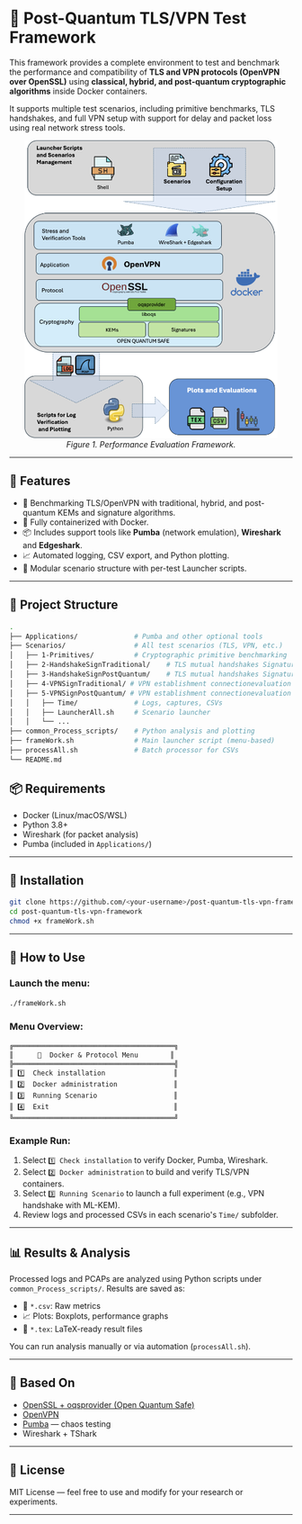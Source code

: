 # 🐳 Post-Quantum TLS/VPN Test Framework

This framework provides a complete environment to test and benchmark the performance and compatibility of **TLS and VPN protocols (OpenVPN over OpenSSL)** using **classical, hybrid, and post-quantum cryptographic algorithms** inside Docker containers.

It supports multiple test scenarios, including primitive benchmarks, TLS handshakes, and full VPN setup with support for delay and packet loss using real network stress tools.

<p align="center"> <img src="framework.png" alt="Handshake Results" width="450"/><br>
  <em>Figure 1. Performance Evaluation Framework.</em>

</p>

---

## 🚀 Features

- 🔐 Benchmarking TLS/OpenVPN with traditional, hybrid, and post-quantum KEMs and signature algorithms.
- 🐳 Fully containerized with Docker.
- 📦 Includes support tools like **Pumba** (network emulation), **Wireshark** and **Edgeshark**.
- 📈 Automated logging, CSV export, and Python plotting.
- 📂 Modular scenario structure with per-test Launcher scripts.

---

## 📁 Project Structure

```bash
.
├── Applications/              # Pumba and other optional tools
├── Scenarios/                 # All test scenarios (TLS, VPN, etc.)
│   ├── 1-Primitives/          # Cryptographic primitive benchmarking
│   ├── 2-HandshakeSignTraditional/    # TLS mutual handshakes Signature Traditional
│   ├── 3-HandshakeSignPostQuantum/    # TLS mutual handshakes Signature Post-Quantum
│   ├── 4-VPNSignTraditional/ # VPN establishment connectionevaluation Signature Traditional
│   ├── 5-VPNSignPostQuantum/ # VPN establishment connectionevaluation Signature Post-Quantum
│   │   ├── Time/              # Logs, captures, CSVs
│   │   ├── LauncherAll.sh     # Scenario launcher
│   │   └── ...
├── common_Process_scripts/    # Python analysis and plotting
├── frameWork.sh               # Main launcher script (menu-based)
├── processAll.sh              # Batch processor for CSVs
└── README.md
```



## 📦 Requirements

- Docker (Linux/macOS/WSL)
- Python 3.8+
- Wireshark (for packet analysis)
- Pumba (included in `Applications/`)

---

## 🔧 Installation

```bash
git clone https://github.com/<your-username>/post-quantum-tls-vpn-framework.git
cd post-quantum-tls-vpn-framework
chmod +x frameWork.sh
```

---

## 🧪 How to Use

### Launch the menu:

```bash
./frameWork.sh
```

### Menu Overview:

```
╔════════════════════════════════════════╗
║      🐳  Docker & Protocol Menu        ║
╠════════════════════════════════════════╣
║ 1️⃣  Check installation                 ║
║ 2️⃣  Docker administration              ║
║ 3️⃣  Running Scenario                   ║
║ 4️⃣  Exit                               ║
╚════════════════════════════════════════╝
```

### Example Run:

1. Select `1️⃣ Check installation` to verify Docker, Pumba, Wireshark.
2. Select `2️⃣ Docker administration` to build and verify TLS/VPN containers.
3. Select `3️⃣ Running Scenario` to launch a full experiment (e.g., VPN handshake with ML-KEM).
4. Review logs and processed CSVs in each scenario's `Time/` subfolder.

---

## 📊 Results & Analysis

Processed logs and PCAPs are analyzed using Python scripts under `common_Process_scripts/`. Results are saved as:

- 📄 `*.csv`: Raw metrics
- 📈 Plots: Boxplots, performance graphs
- 📜 `*.tex`: LaTeX-ready result files

You can run analysis manually or via automation (`processAll.sh`).

---

## 🧠 Based On

- [OpenSSL + oqsprovider (Open Quantum Safe)](https://github.com/open-quantum-safe/openssl)
- [OpenVPN](https://openvpn.net/)
- [Pumba](https://github.com/alexei-led/pumba) — chaos testing
- Wireshark + TShark

---

## 📜 License

MIT License — feel free to use and modify for your research or experiments.

---

